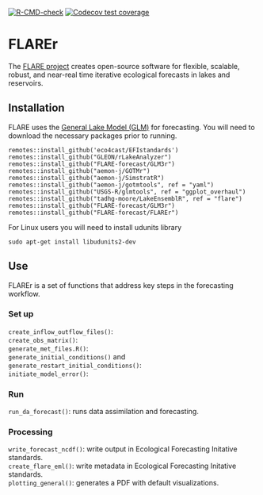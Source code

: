 [![R-CMD-check](https://github.com/FLARE-forecast/flare/actions/workflows/R-CMD-check.yaml/badge.svg)](https://github.com/FLARE-forecast/flare/actions/workflows/R-CMD-check.yaml)
[![Codecov test coverage](https://codecov.io/gh/FLARE-forecast/flare/branch/master/graph/badge.svg)](https://codecov.io/gh/FLARE-forecast/flare?branch=master)
<!-- badges: end -->

# FLAREr

The [FLARE project](https://flare-forecast.org/) creates open-source software for flexible, scalable, robust, and near-real time iterative ecological forecasts in lakes and reservoirs.

## Installation

FLARE uses the [General Lake Model (GLM)](https://aed.see.uwa.edu.au/research/models/GLM/) for forecasting.
You will need to download the necessary packages prior to running.
```
remotes::install_github('eco4cast/EFIstandards')
remotes::install_github("GLEON/rLakeAnalyzer")
remotes::install_github("FLARE-forecast/GLM3r")
remotes::install_github("aemon-j/GOTMr")
remotes::install_github("aemon-j/SimstratR")
remotes::install_github("aemon-j/gotmtools", ref = "yaml")
remotes::install_github("USGS-R/glmtools", ref = "ggplot_overhaul")
remotes::install_github("tadhg-moore/LakeEnsemblR", ref = "flare")
remotes::install_github("FLARE-forecast/GLM3r")
remotes::install_github("FLARE-forecast/FLAREr")

```

For Linux users you will need to install udunits library

```
sudo apt-get install libudunits2-dev
```

## Use

FLAREr is a set of functions that address key steps in the forecasting workflow. 

### Set up

`create_inflow_outflow_files()`:   
`create_obs_matrix()`:    
`generate_met_files.R()`:   
`generate_initial_conditions()` and `generate_restart_initial_conditions()`:    
`initiate_model_error()`:    

### Run

`run_da_forecast()`: runs data assimilation and forecasting. 

### Processing

`write_forecast_ncdf()`: write output in Ecological Forecasting Initative standards.     
`create_flare_eml()`: write metadata in Ecological Forecasting Initative standards.     
`plotting_general()`: generates a PDF with default visualizations. 
 

